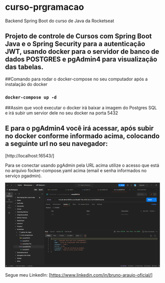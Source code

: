 # curso-prgramacao
Backend Spring Boot do curso de Java da Rocketseat

## Projeto de controle de Cursos com Spring Boot Java e o Spring Security para a autenticação JWT, usando docker para o servidor de banco de dados POSTGRES e pgAdmin4 para visualização das tabelas.

##Comando para rodar o docker-compose no seu computador após a instalação do docker

### `docker-compose up -d`

##Assim que você executar o docker irá baixar a imagem do Postgres SQL e irá subir um servior dele no seu docker na porta 5432

## E para o pgAdmin4 você irá acessar, após subir no docker conforme informado acima, colocando a seguinte url no seu navegador:

[http://localhost:16543/]

Para se conectar usando pgAdmin pela URL acima utilize o acesso que está no arquivo focker-compose.yaml acima (email e senha informados no serviço pgadmin).

<p align="center">
<img src="https://github.com/bruno130187/rocketseat-cursos-programacao/blob/master/curso-programacao.png" />
</p> 

Segue meu LinkedIn: [https://www.linkedin.com/in/bruno-araujo-oficial/]
